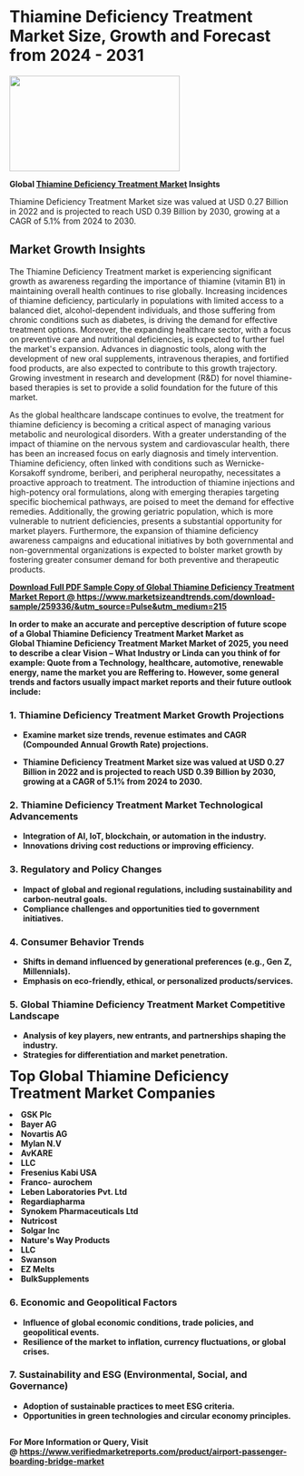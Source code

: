 <H1>Thiamine Deficiency Treatment Market Size, Growth and Forecast from 2024 - 2031</H1><img class="aligncenter size-medium wp-image-584254" src="https://thirdeyenews.in/wp-content/uploads/2024/09/Global-Market-Research-300x168.jpeg" alt="" width="300" height="168" /><p><strong>Global&nbsp;<a href="https://www.marketsizeandtrends.com/download-sample/259336/&amp;utm_source=Pulse&amp;utm_medium=215">Thiamine Deficiency Treatment Market</a> Insights</strong></p><p>Thiamine Deficiency Treatment Market size was valued at USD 0.27 Billion in 2022 and is projected to reach USD 0.39 Billion by 2030, growing at a CAGR of 5.1% from 2024 to 2030.</p><p><h2>Market Growth Insights</h2> <p>The Thiamine Deficiency Treatment market is experiencing significant growth as awareness regarding the importance of thiamine (vitamin B1) in maintaining overall health continues to rise globally. Increasing incidences of thiamine deficiency, particularly in populations with limited access to a balanced diet, alcohol-dependent individuals, and those suffering from chronic conditions such as diabetes, is driving the demand for effective treatment options. Moreover, the expanding healthcare sector, with a focus on preventive care and nutritional deficiencies, is expected to further fuel the market's expansion. Advances in diagnostic tools, along with the development of new oral supplements, intravenous therapies, and fortified food products, are also expected to contribute to this growth trajectory. Growing investment in research and development (R&D) for novel thiamine-based therapies is set to provide a solid foundation for the future of this market.</p> <p><strong><a href="#"></a></strong></p> <p>As the global healthcare landscape continues to evolve, the treatment for thiamine deficiency is becoming a critical aspect of managing various metabolic and neurological disorders. With a greater understanding of the impact of thiamine on the nervous system and cardiovascular health, there has been an increased focus on early diagnosis and timely intervention. Thiamine deficiency, often linked with conditions such as Wernicke-Korsakoff syndrome, beriberi, and peripheral neuropathy, necessitates a proactive approach to treatment. The introduction of thiamine injections and high-potency oral formulations, along with emerging therapies targeting specific biochemical pathways, are poised to meet the demand for effective remedies. Additionally, the growing geriatric population, which is more vulnerable to nutrient deficiencies, presents a substantial opportunity for market players. Furthermore, the expansion of thiamine deficiency awareness campaigns and educational initiatives by both governmental and non-governmental organizations is expected to bolster market growth by fostering greater consumer demand for both preventive and therapeutic products.</p> <p><strong><a href="#"></p><p><span class=""><strong>Download Full PDF Sample Copy of Global Thiamine Deficiency Treatment Market Report</strong> @ <a href="https://www.marketsizeandtrends.com/download-sample/259336/&amp;utm_source=Pulse&amp;utm_medium=215" target="_blank">https://www.marketsizeandtrends.com/download-sample/259336/&amp;utm_source=Pulse&amp;utm_medium=215</a></span></p><p>In order to make an accurate and perceptive description of future scope of a Global&nbsp;Thiamine Deficiency Treatment Market Market as Global&nbsp;Thiamine Deficiency Treatment Market Market of 2025, you need to describe a clear Vision &ndash; What Industry or Linda can you think of for example: Quote from a Technology, healthcare, automotive, renewable energy, name the market you are Reffering to. However, some general trends and factors usually impact market reports and their future outlook include:</p><h3>1.&nbsp;<strong>Thiamine Deficiency Treatment Market Growth Projections</strong></h3><ul><li>Examine market size trends, revenue estimates and CAGR (Compounded Annual Growth Rate) projections.</li><li><p>Thiamine Deficiency Treatment Market size was valued at USD 0.27 Billion in 2022 and is projected to reach USD 0.39 Billion by 2030, growing at a CAGR of 5.1% from 2024 to 2030.</p></li></ul><h3>2.&nbsp;<strong>Thiamine Deficiency Treatment Market Technological Advancements</strong></h3><ul><li>Integration of AI, IoT, blockchain, or automation in the industry.</li><li>Innovations driving cost reductions or improving efficiency.</li></ul><h3>3.&nbsp;<strong>Regulatory and Policy Changes</strong></h3><ul><li>Impact of global and regional regulations, including sustainability and carbon-neutral goals.</li><li>Compliance challenges and opportunities tied to government initiatives.</li></ul><h3>4.&nbsp;<strong>Consumer Behavior Trends</strong></h3><ul><li>Shifts in demand influenced by generational preferences (e.g., Gen Z, Millennials).</li><li>Emphasis on eco-friendly, ethical, or personalized products/services.</li></ul><h3>5.&nbsp;<strong>Global Thiamine Deficiency Treatment Market Competitive Landscape</strong></h3><ul><li>Analysis of key players, new entrants, and partnerships shaping the industry.</li><li>Strategies for differentiation and market penetration.</li></ul><p data-pm-slice="1 1 []"><span style="color: inherit; font-family: inherit; font-size: 25px;">Top Global Thiamine Deficiency Treatment Market Companies</span></p><div class="" data-test-id=""><p><li>GSK Plc</li><li> Bayer AG</li><li> Novartis AG</li><li> Mylan N.V</li><li> AvKARE</li><li> LLC</li><li> Fresenius Kabi USA</li><li> Franco- aurochem</li><li> Leben Laboratories Pvt. Ltd</li><li> Regardiapharma</li><li> Synokem Pharmaceuticals Ltd</li><li> Nutricost</li><li> Solgar Inc</li><li> Nature's Way Products</li><li> LLC</li><li> Swanson</li><li> EZ Melts</li><li> BulkSupplements</li></p></div><h3>6.&nbsp;<strong>Economic and Geopolitical Factors</strong></h3><ul><li>Influence of global economic conditions, trade policies, and geopolitical events.</li><li>Resilience of the market to inflation, currency fluctuations, or global crises.</li></ul><h3>7.&nbsp;<strong>Sustainability and ESG (Environmental, Social, and Governance)</strong></h3><ul><li>Adoption of sustainable practices to meet ESG criteria.</li><li>Opportunities in green technologies and circular economy principles.</li></ul><h2><strong style="font-size: 14px;">For More Information or Query, Visit @&nbsp;</strong><a style="background-color: #ffffff; font-size: 14px;" href="https://www.marketsizeandtrends.com/report/thiamine-deficiency-treatment-market/" target="_blank">https://www.verifiedmarketreports.com/product/airport-passenger-boarding-bridge-market</a></h2>
